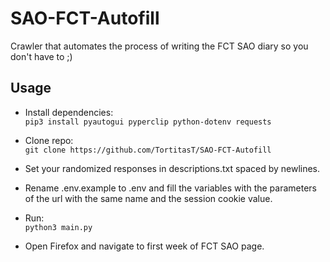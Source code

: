 # SAO-FCT-Autofill

Crawler that automates the process of writing the FCT SAO diary so you don't have to ;)

## Usage

- Install dependencies:  
  `pip3 install pyautogui pyperclip python-dotenv requests`

- Clone repo:  
  `git clone https://github.com/TortitasT/SAO-FCT-Autofill`

- Set your randomized responses in descriptions.txt spaced by newlines.

- Rename .env.example to .env and fill the variables with the parameters of the url with the same name and the session cookie value.

- Run:  
  `python3 main.py`

- Open Firefox and navigate to first week of FCT SAO page.
